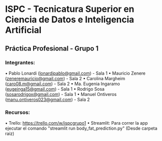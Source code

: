# ISPC -  Tecnicatura Superior en Ciencia de Datos e Inteligencia Artificial
## Práctica Profesional - Grupo 1

### Integrantes:
• Pablo Lonardi (lonardipablo@gmail.com) - Sala 1
• Mauricio Zenere (zeneremauricio@gmail.com) - Sala 2
• Carolina Margheim (caro08.m@gmail.com) - Sala 2
• Ma. Eugenia Ingaramo (eugeinga15@gmail.com) - Sala 1
• Rodrigo Sosa (sosarodrigox@gmail.com) - Sala 1
• Manuel Ontiveros (manu.ontiveros023@gmail.com) - Sala 2

### Recursos:
• Trello: https://trello.com/w/ispcgrupo1
• Streamlit: Para correr la app ejecutar el comando "streamlit run body_fat_prediction.py" (Desde carpeta raiz)
